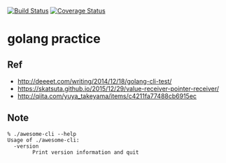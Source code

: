 [![Build Status](https://travis-ci.org/serima/awesome-cli.svg?branch=master)](https://travis-ci.org/serima/awesome-cli) [![Coverage Status](https://coveralls.io/repos/github/serima/awesome-cli/badge.svg?branch=master)](https://coveralls.io/github/serima/awesome-cli?branch=master)

# golang practice

## Ref

* http://deeeet.com/writing/2014/12/18/golang-cli-test/
* https://skatsuta.github.io/2015/12/29/value-receiver-pointer-receiver/
* http://qiita.com/yuya_takeyama/items/c4211fa77488cb6915ec

## Note

```
% ./awesome-cli --help
Usage of ./awesome-cli:
  -version
        Print version information and quit
```
